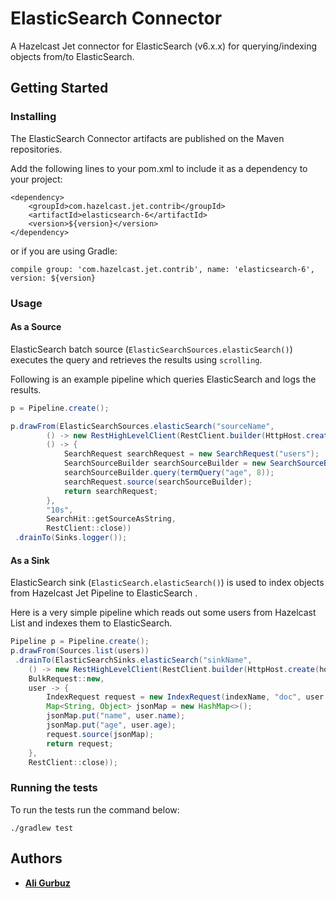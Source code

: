 # ElasticSearch Connector

A Hazelcast Jet connector for ElasticSearch (v6.x.x) for querying/indexing objects
from/to ElasticSearch.

## Getting Started

### Installing

The ElasticSearch Connector artifacts are published on the Maven repositories. 

Add the following lines to your pom.xml to include it as a dependency to your project:

```
<dependency>
    <groupId>com.hazelcast.jet.contrib</groupId>
    <artifactId>elasticsearch-6</artifactId>
    <version>${version}</version>
</dependency>
```

or if you are using Gradle: 
```
compile group: 'com.hazelcast.jet.contrib', name: 'elasticsearch-6', version: ${version}
```

### Usage

#### As a Source

ElasticSearch batch source (`ElasticSearchSources.elasticSearch()`) executes
the query and retrieves the results using `scrolling`.

Following is an example pipeline which queries ElasticSearch and logs the
results.

```java
p = Pipeline.create();

p.drawFrom(ElasticSearchSources.elasticSearch("sourceName", 
        () -> new RestHighLevelClient(RestClient.builder(HttpHost.create(hostAddress))),
        () -> {
            SearchRequest searchRequest = new SearchRequest("users");
            SearchSourceBuilder searchSourceBuilder = new SearchSourceBuilder();
            searchSourceBuilder.query(termQuery("age", 8));
            searchRequest.source(searchSourceBuilder);
            return searchRequest;
        },
        "10s",
        SearchHit::getSourceAsString,
        RestClient::close))
 .drainTo(Sinks.logger());
``` 

#### As a Sink

ElasticSearch sink (`ElasticSearch.elasticSearch()`) is used to index objects from 
Hazelcast Jet Pipeline to ElasticSearch . 

Here is a very simple pipeline which reads out some users from Hazelcast
List and indexes them to ElasticSearch.

```java
Pipeline p = Pipeline.create();
p.drawFrom(Sources.list(users))
 .drainTo(ElasticSearchSinks.elasticSearch("sinkName",
    () -> new RestHighLevelClient(RestClient.builder(HttpHost.create(hostAddress))),
    BulkRequest::new,
    user -> {
        IndexRequest request = new IndexRequest(indexName, "doc", user.id);
        Map<String, Object> jsonMap = new HashMap<>();
        jsonMap.put("name", user.name);
        jsonMap.put("age", user.age);
        request.source(jsonMap);
        return request;
    },
    RestClient::close));
```

### Running the tests

To run the tests run the command below: 

```
./gradlew test
```

## Authors

* **[Ali Gurbuz](https://github.com/gurbuzali)**
